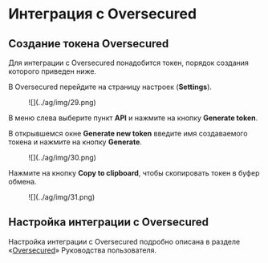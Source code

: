 # Интеграция с Oversecured

## Создание токена Oversecured

Для интеграции с Oversecured понадобится токен, порядок создания которого приведен ниже.

В Oversecured перейдите на страницу настроек (**Settings**).

<figure markdown>![](../ag/img/29.png)</figure>

В меню слева выберите пункт **API** и нажмите на кнопку **Generate token**.

В открывшемся окне **Generate new token** введите имя создаваемого токена и нажмите на кнопку **Generate**.

<figure markdown>![](../ag/img/30.png)</figure>

Нажмите на кнопку **Copy to clipboard**, чтобы скопировать токен в буфер обмена.

<figure markdown>![](../ag/img/31.png)</figure>

## Настройка интеграции с Oversecured

Настройка интеграции с Oversecured подробно описана в разделе «[Oversecured](./integracii.md#oversecured)» Руководства пользователя.
